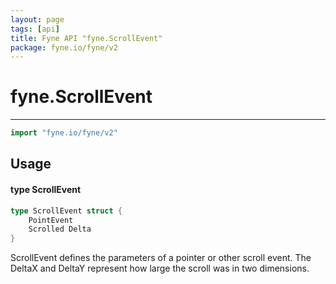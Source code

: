 ```yaml
---
layout: page
tags: [api]
title: Fyne API "fyne.ScrollEvent"
package: fyne.io/fyne/v2
---
```


# fyne.ScrollEvent
---
```go
import "fyne.io/fyne/v2"
```

## Usage

#### type ScrollEvent

```go
type ScrollEvent struct {
	PointEvent
	Scrolled Delta
}
```

ScrollEvent defines the parameters of a pointer or other scroll event. The DeltaX and DeltaY represent how large the scroll was in two dimensions.
